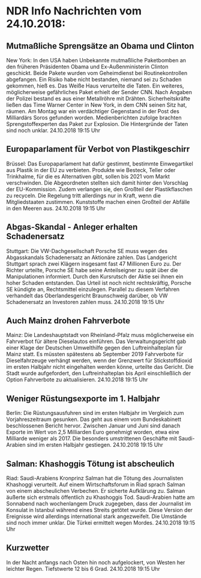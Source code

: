 # NDR Info Nachrichten vom 24.10.2018:


## Mutmaßliche Sprengsätze an Obama und Clinton
New York: In den USA haben Unbekannte mutmaßliche Paketbomben an den früheren Präsidenten Obama und Ex-Außenministerin Clinton geschickt. Beide Pakete wurden vom Geheimdienst bei Routinekontrollen abgefangen. Ein Risiko habe nicht bestanden, niemand sei zu Schaden gekommen, hieß es. Das Weiße Haus verurteilte die Taten. Ein weiteres, möglicherweise gefährliches Paket erhielt der Sender CNN. Nach Angaben der Polizei bestand es aus einer Metallröhre mit Drähten. Sicherheitskräfte ließen das Time Warner Center in New York, in dem CNN seinen Sitz hat, räumen. Am Montag war ein verdächtiger Gegenstand in der Post des Milliardärs Soros gefunden worden. Medienberichten zufolge brachten Sprengstoffexperten das Paket zur Explosion. Die Hintergründe der Taten sind noch unklar. 24.10.2018 19:15 Uhr 

## Europaparlament für Verbot von Plastikgeschirr
Brüssel: Das Europaparlament hat dafür gestimmt, bestimmte Einwegartikel aus Plastik in der EU zu verbieten. Produkte wie Besteck, Teller oder Trinkhalme, für die es Alternativen gibt, sollen bis 2021 vom Markt verschwinden. Die Abgeordneten stellten sich damit hinter den Vorschlag der EU-Kommission. Zudem verlangen sie, den Großteil der Plastikflaschen zu recyceln. Die Regelung tritt allerdings nur in Kraft, wenn die Mitgliedstaaten zustimmen. Kunststoffe machen einen Großteil der Abfälle in den Meeren aus. 24.10.2018 19:15 Uhr 

## Abgas-Skandal - Anleger erhalten Schadenersatz
Stuttgart:	Die VW-Dachgesellschaft Porsche SE muss wegen des Abgasskandals Schadenersatz an Aktionäre zahlen. Das Landgericht Stuttgart sprach zwei Klägern insgesamt fast 47 Millionen Euro zu. Der Richter urteilte, Porsche SE habe seine Anteilseigner zu spät über die Manipulationen informiert. Durch den Kursrutsch der Aktie sei ihnen ein hoher Schaden entstanden. Das Urteil ist noch nicht rechtskräftig, Porsche SE kündigte an, Rechtsmittel einzulegen. Parallel zu diesem Verfahren verhandelt das Oberlandesgericht Braunschweig darüber, ob VW Schadenersatz an Investoren zahlen muss. 24.10.2018 19:15 Uhr 

## Auch Mainz drohen Fahrverbote
Mainz:        Die Landeshauptstadt von Rheinland-Pfalz muss möglicherweise ein Fahrverbot für ältere Dieselautos einführen. Das Verwaltungsgericht gab einer Klage der Deutschen Umwelthilfe gegen den Luftreinhalteplan für Mainz statt. Es müssten spätestens ab September 2019 Fahrverbote für Dieselfahrzeuge verhängt werden, wenn der Grenzwert für Stickstoffdioxid im ersten Halbjahr nicht eingehalten werden könne, urteilte das Gericht. Die Stadt wurde aufgefordert, den Luftreinhalteplan bis April einschließlich der Option Fahrverbote zu aktualisieren. 24.10.2018 19:15 Uhr 

## Weniger Rüstungsexporte im 1. Halbjahr
Berlin: Die Rüstungsausfuhren sind im ersten Halbjahr im Vergleich zum Vorjahreszeitraum gesunken. Das geht aus einem vom Bundeskabinett beschlossenen Bericht hervor. Zwischen Januar und Juni sind danach Exporte im Wert von 2,5 Milliarden Euro genehmigt worden, etwa eine Milliarde weniger als 2017. Die besonders umstrittenen Geschäfte mit Saudi-Arabien sind im ersten Halbjahr gestiegen. 24.10.2018 19:15 Uhr 

## Salman: Khashoggis Tötung ist abscheulich
Riad:		Saudi-Arabiens Kronprinz Salman hat die Tötung des Journalisten Khashoggi verurteilt. Auf einem Wirtschaftsforum in Riad sprach Salman von einem abscheulichen Verbechen. Er sicherte Aufklärung zu. Salman äußerte sich erstmals öffentlich zu Khashoggis Tod. Saudi-Arabien hatte am Sonnabend nach wochenlangem Druck zugegeben, dass der Journalist im Konsulat in Istanbul während eines Streits getötet wurde. Diese Version der Ereignisse wird allerdings international stark angezweifelt. Die Umstände sind noch immer unklar. Die Türkei ermittelt wegen Mordes. 24.10.2018 19:15 Uhr 

## Kurzwetter
In der Nacht anfangs nach Osten hin noch aufgelockert, von Westen her leichter Regen. Tiefstwerte 12 bis 6 Grad. 24.10.2018 19:15 Uhr 
